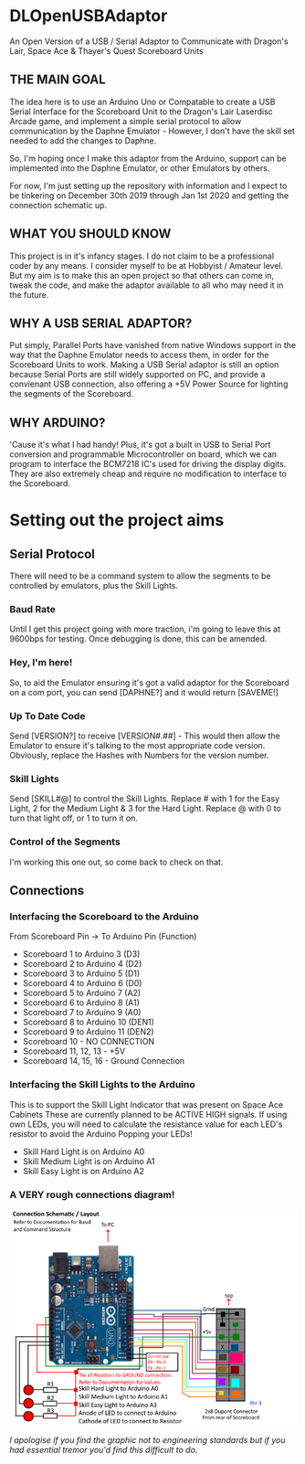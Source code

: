 # DLOpenUSBAdaptor
An Open Version of a USB / Serial Adaptor to Communicate with Dragon's Lair, Space Ace &amp; Thayer's Quest Scoreboard Units

## THE MAIN GOAL 
The idea here is to use an Arduino Uno or Compatable to create a USB Serial Interface for the Scoreboard Unit to the Dragon's Lair Laserdisc Arcade game, and implement a simple serial protocol to allow communication by the Daphne Emulator - However, I don't have the skill set needed to add the changes to Daphne. 

So, I'm hoping once I make this adaptor from the Arduino, support can be implemented into the Daphne Emulator, or other Emulators by others.

For now, I'm just setting up the repository with information and I expect to be tinkering on December 30th 2019 through Jan 1st 2020 and getting the connection schematic up.

## WHAT YOU SHOULD KNOW
This project is in it's infancy stages. I do not claim to be a professional coder by any means. I consider myself to be at Hobbyist / Amateur level. But my aim is to make this an open project so that others can come in, tweak the code, and make the adaptor available to all who may need it in the future.

## WHY A USB SERIAL ADAPTOR?
Put simply, Parallel Ports have vanished from native Windows support in the way that the Daphne Emulator needs to access them, in order for the Scoreboard Units to work. Making a USB Serial adaptor is still an option because Serial Ports are still widely supported on PC, and provide a convienant USB connection, also offering a +5V Power Source for lighting the segments of the Scoreboard. 

## WHY ARDUINO?
'Cause it's what I had handy! Plus, it's got a built in USB to Serial Port conversion and programmable Microcontroller on board, which we can program to interface the BCM7218 IC's used for driving the display digits. They are also extremely cheap and require no modification to interface to the Scoreboard.


# Setting out the project aims

## Serial Protocol
There will need to be a command system to allow the segments to be controlled by emulators, plus the Skill Lights.

### Baud Rate
Until I get this project going with more traction, i'm going to leave this at 9600bps for testing. Once debugging is done, this can be amended.

### Hey, I'm here!
So, to aid the Emulator ensuring it's got a valid adaptor for the Scoreboard on a com port, you can send
[DAPHNE?] and it would return [SAVEME!]

### Up To Date Code
Send [VERSION?] to receive [VERSION#.##] - This would then allow the Emulator to ensure it's talking to the most appropriate code version. Obviously, replace the Hashes with Numbers for the version number.

### Skill Lights
Send [SKILL#@] to control the Skill Lights. Replace # with 1 for the Easy Light, 2 for the Medium Light & 3 for the Hard Light. Replace @ with 0 to turn that light off, or 1 to turn it on.

### Control of the Segments
I'm working this one out, so come back to check on that.

## Connections

### Interfacing the Scoreboard to the Arduino
From Scoreboard Pin -> To Arduino Pin (Function)
* Scoreboard 1 to Arduino 3 (D3)
* Scoreboard 2 to Arduino 4 (D2)
* Scoreboard 3 to Arduino 5 (D1)
* Scoreboard 4 to Arduino 6 (D0)
* Scoreboard 5 to Arduino 7 (A2)
* Scoreboard 6 to Arduino 8 (A1)
* Scoreboard 7 to Arduino 9 (A0)
* Scoreboard 8 to Arduino 10 (DEN1)
* Scoreboard 9 to Arduino 11 (DEN2)
* Scoreboard 10 - NO CONNECTION
* Scoreboard 11, 12, 13 - +5V
* Scoreboard 14, 15, 16 - Ground Connection

### Interfacing the Skill Lights to the Arduino
This is to support the Skill Light Indicator that was present on Space Ace Cabinets
These are currently planned to be ACTIVE HIGH signals. If using own LEDs, you will need to calculate the resistance value for each LED's resistor to avoid the Arduino Popping your LEDs!

* Skill Hard Light is on Arduino A0
* Skill Medium Light is on Arduino A1
* Skill Easy Light is on Arduino A2


### A VERY rough connections diagram!
![Image of Connections](https://github.com/jonharriscoding/DLOpenUSBAdaptor/blob/master/dl_adaptor.png)

*I apologise if you find the graphic not to engineering standards but if you had essential tremor you'd find this difficult to do.*
